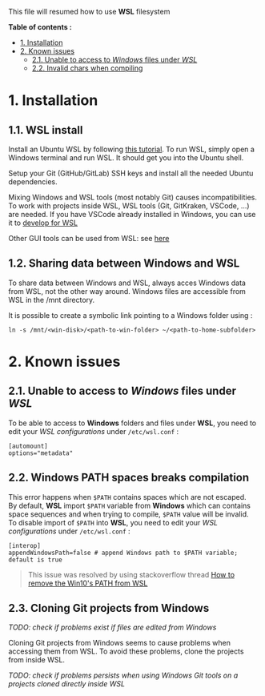 This file will resumed how to use **WSL** filesystem

**Table of contents :**
- [1. Installation](#1-installation)
- [2. Known issues](#2-known-issues)
  - [2.1. Unable to access to _Windows_ files under _WSL_](#21-unable-to-access-to-windows-files-under-wsl)
  - [2.2. Invalid chars when compiling](#22-invalid-chars-when-compiling)

# 1. Installation
## 1.1. WSL install

Install an Ubuntu WSL by following [this tutorial][wsl-install-doc]. 
To run WSL, simply open a Windows terminal and run WSL. It should get you into the Ubuntu shell.

Setup your Git (GitHub/GitLab) SSH keys and install all the needed Ubuntu dependencies.

Mixing Windows and WSL tools (most notably Git) causes incompatibilities. 
To work with projects inside WSL, WSL tools (Git, GitKraken, VSCode, ...) are needed. 
If you have VSCode already installed in Windows, you can use it to [develop for WSL][wsl-vscode]

Other GUI tools can be used from WSL: see [here][wsl-gui]

## 1.2. Sharing data between Windows and WSL

To share data between Windows and WSL, always acces Windows data from WSL, not the other way around. 
Windows files are accessible from WSL in the /mnt directory.

It is possible to create a symbolic link pointing to a Windows folder using :
```
ln -s /mnt/<win-disk>/<path-to-win-folder> ~/<path-to-home-subfolder>
```

# 2. Known issues
## 2.1. Unable to access to _Windows_ files under _WSL_

To be able to access to **Windows** folders and files under **WSL**, you need to edit your _WSL configurations_ under `/etc/wsl.conf` :
```shell
[automount]
options="metadata"
```

## 2.2. Windows PATH spaces breaks compilation

This error happens when `$PATH` contains spaces which are not escaped.  
By default, **WSL** import `$PATH` variable from **Windows** which can contains space sequences and when trying to compile, `$PATH` value will be invalid.  
To disable import of `$PATH` into **WSL**, you need to edit your _WSL configurations_ under `/etc/wsl.conf` :
```shell
[interop]
appendWindowsPath=false # append Windows path to $PATH variable; default is true
```
> This issue was resolved by using stackoverflow thread [How to remove the Win10's PATH from WSL][thread-so-wsl-remove-win-path]

## 2.3. Cloning Git projects from Windows

_TODO: check if problems exist if files are edited from Windows_

Cloning Git projects from Windows seems to cause problems when accessing them from WSL. 
To avoid these problems, clone the projects from inside WSL.

_TODO: check if problems persists when using Windows Git tools on a projects cloned directly inside WSL_

<!-- Links -->
[thread-so-wsl-remove-win-path]: https://stackoverflow.com/questions/51336147/how-to-remove-the-win10s-path-from-wsl
[wsl-install-doc]: https://docs.microsoft.com/fr-fr/windows/wsl/install
[wsl-vscode]: https://code.visualstudio.com/docs/remote/wsl
[wsl-gui]: https://docs.microsoft.com/fr-fr/windows/wsl/tutorials/gui-apps
